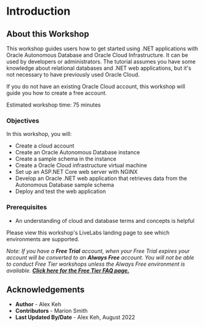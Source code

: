 # Introduction

## About this Workshop

This workshop guides users how to get started using .NET applications with Oracle Autonomous Database and Oracle Cloud Infrastructure. It can be used by developers or administrators. The tutorial assumes you have some knowledge about relational databases and .NET web applications, but it's not necessary to have previously used Oracle Cloud.

If you do not have an existing Oracle Cloud account, this workshop will guide you how to create a free account.

Estimated workshop time: 75 minutes

### Objectives

In this workshop, you will:

- Create a cloud account
- Create an Oracle Autonomous Database instance
- Create a sample schema in the instance
- Create a Oracle Cloud infrastructure virtual machine
- Set up an ASP.NET Core web server with NGINX
- Develop an Oracle .NET web application that retrieves data from the Autonomous Database sample schema
- Deploy and test the web application

### Prerequisites

- An understanding of cloud and database terms and concepts is helpful

Please view this workshop's LiveLabs landing page to see which environments are supported.

*Note: If you have a **Free Trial** account, when your Free Trial expires your account will be converted to an **Always Free** account. You will not be able to conduct Free Tier workshops unless the Always Free environment is available. **[Click here for the Free Tier FAQ page.](https://www.oracle.com/cloud/free/faq/)***

## Acknowledgements

- **Author** - Alex Keh
- **Contributors** - Marion Smith
- **Last Updated By/Date** - Alex Keh, August 2022


